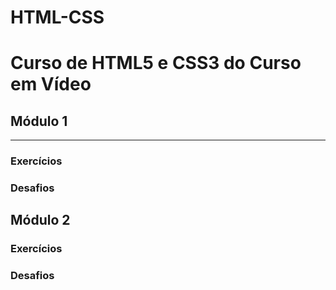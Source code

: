 # HTML-CSS
<h1> Curso de HTML5 e CSS3 do Curso em Vídeo </h1>

<h2>Módulo 1</h2>
<hr>

<h3>Exercícios</h3>
<a href="" target="_blank" rel="author"> </a>

<h3>Desafios</h3>

<h2>Módulo 2</h2>

<h3>Exercícios</h3>
<a href="" target="_blank" rel="author"> </a>

<h3>Desafios</h3>
